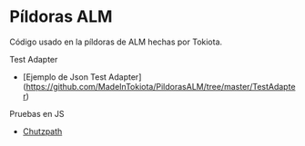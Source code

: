 Píldoras ALM  
===========

Código usado en la píldoras de ALM hechas por Tokiota.

Test Adapter
* [Ejemplo de Json Test Adapter] (https://github.com/MadeInTokiota/PildorasALM/tree/master/TestAdapter)

Pruebas en JS
* [Chutzpath](https://github.com/MadeInTokiota/PildorasALM/tree/master/TestAdapter)
